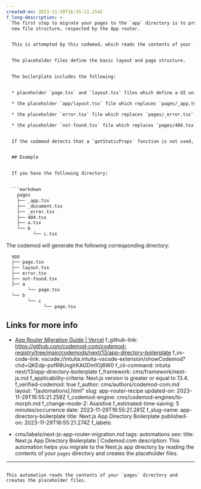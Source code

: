 ```yaml
---
created-on: 2023-11-29T16:55:21.254Z
f_long-description: >-
  The first step to migrate your pages to the `app` directory is to provide a
  new file structure, respected by the App router.


  This is attempted by this codemod, which reads the contents of your `pages` directory and creates the placeholder files.


  The placeholder files define the basic layout and page structure.


  The boilerplate includes the following:


  * placeholder `page.tsx` and `layout.tsx` files which define a UI unique to a route.

  * the placeholder `app/layout.tsx` file which replaces `pages/_app.tsx` and `pages/_document.tsx` files.

  * the placeholder `error.tsx` file which replaces `pages/_error.tsx` files.

  * the placeholder `not-found.tsx` file which replaces `pages/404.tsx` files.


  If the codemod detects that a `getStaticProps` function is not used, it will be removed. Otherwise, it will remove the `export` keyword from the function definition.


  ## Example


  If you have the following directory:


  ```markdown
    pages
    ├── _app.tsx
    ├── _document.tsx
    ├── _error.tsx
    ├── 404.tsx
    ├── a.tsx
    └── b
          └── c.tsx
  ```


  The codemod will generate the following corresponding directory:


  ```markdown
    app
    ├── page.tsx
    ├── layout.tsx
    ├── error.tsx
    ├── not-found.tsx
    ├── a
          └── page.tsx
    └── b
          └── c
                └── page.tsx
  ```


  ## Links for more info


  * [App Router Migration Guide | Vercel](https://nextjs.org/docs/app/building-your-application/upgrading/app-router-migration)
f_github-link: https://github.com/codemod-com/codemod-registry/tree/main/codemods/next/13/app-directory-boilerplate
f_vs-code-link: vscode://intuita.intuita-vscode-extension/showCodemod?chd=QKEdp-pofR9UnglrKAGDm1Oj6W0
f_cli-command: intuita next/13/app-directory-boilerplate
f_framework: cms/framework/next-js.md
f_applicability-criteria: Next.js version is greater or equal to 13.4.
f_verified-codemod: true
f_author: cms/authors/codemod-com.md
layout: "[automations].html"
slug: app-router-recipe
updated-on: 2023-11-29T16:55:21.259Z
f_codemod-engine: cms/codemod-engines/ts-morph.md
f_change-mode-2: Assistive
f_estimated-time-saving: 5 minutes/occurrence
date: 2023-11-29T16:55:21.281Z
f_slug-name: app-directory-boilerplate
title: Next.js App Directory Boilerplate
published-on: 2023-11-29T16:55:21.274Z
f_labels:
  - cms/labels/next-js-app-router-migration.md
tags: automations
seo:
  title: Next.js App Directory Boilerplate | Codemod.com
  description: This automation helps you migrate to the Next.js app directory by
    reading the contents of your `pages` directory and creates the placeholder
    files.
---
```

This automation reads the contents of your `pages` directory and creates the placeholder files.
